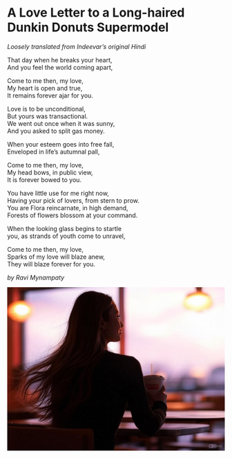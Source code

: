 # A Love Letter to a Long-haired Dunkin Donuts Supermodel
_Loosely translated from Indeevar’s original Hindi_  

That day when he breaks your heart,  
And you feel the world coming apart,  

Come to me then, my love,  
My heart is open and true,  
It remains forever ajar for you.  

Love is to be unconditional,  
But yours was transactional.  
We went out once when it was sunny,  
And you asked to split gas money.  

When your esteem goes into free fall,  
Enveloped in life’s autumnal pall,  

Come to me then, my love,  
My head bows, in public view,  
It is forever bowed to you.  

You have little use for me right now,  
Having your pick of lovers, from stern to prow.  
You are Flora reincarnate, in high demand,  
Forests of flowers blossom at your command.  

When the looking glass begins to startle  
you, as strands of youth come to unravel,  

Come to me then, my love,  
Sparks of my love will blaze anew,  
They will blaze forever for you.  

_by Ravi Mynampaty_  


<img src="../poems/assets/images/dunkin2.jpeg" alt="A woman enjoying a cup of coffee" title="A woman enjoying a cup of coffee">  

